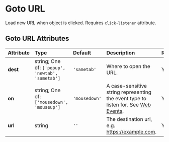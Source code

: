 
Goto URL
========


Load new URL when object is clicked. Requires `click-listener` attribute.

Goto URL Attributes
--------------------

|Attribute|Type|Default|Description|Required|
| :--- | :--- | :--- | :--- | :--- |
|**dest**|string; One of: ```['popup', 'newtab', 'sametab']```|```'sametab'```|Where to open the URL.|Yes|
|**on**|string; One of: ```['mousedown', 'mouseup']```|```'mousedown'```|A case-sensitive string representing the event type to listen for. See <a href='https://developer.mozilla.org/en-US/docs/Web/Events'>Web Events</a>.|Yes|
|**url**|string|```''```|The destination url, e.g. https://example.com.|Yes|
